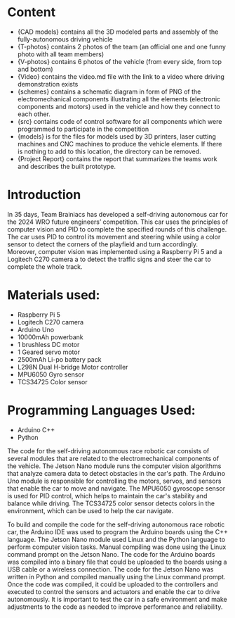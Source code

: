 # Content
- {CAD models} contains all the 3D modeled parts and assembly of the fully-autonomous driving vehicle
- {T-photos} contains 2 photos of the team (an official one and one funny photo with all team members)
- {V-photos} contains 6 photos of the vehicle (from every side, from top and bottom)
- {Video} contains the video.md file with the link to a video where driving demonstration exists
- {schemes} contains a schematic diagram in form of PNG of the electromechanical components illustrating all the elements (electronic components and motors) used in the vehicle and how they connect to each other.
- {src} contains code of control software for all components which were programmed to participate in the competition
- {models} is for the files for models used by 3D printers, laser cutting machines and CNC machines to produce the vehicle elements. If there is nothing to add to this location, the directory can be removed.
- {Project Report} contains the report that summarizes the teams work and describes the built prototype.

# Introduction  

In 35 days, Team Brainiacs has developed a self-driving autonomous car for the 2024 WRO future engineers’ competition. This car uses the principles of computer vision and PID to complete the specified rounds of this challenge. The car uses PID to control its movement and steering while using a color sensor to detect the corners of the playfield and turn accordingly. Moreover, computer vision was implemented using a Raspberry Pi 5 and a Logitech C270 camera a to detect the traffic signs and steer the car to complete the whole track.

# Materials used:

- Raspberry Pi 5  
- Logitech C270 camera
- Arduino Uno
- 10000mAh powerbank
- 1 brushless DC motor
- 1 Geared servo motor
- 2500mAh Li-po battery pack
- L298N Dual H-bridge Motor controller
- MPU6050 Gyro sensor
- TCS34725 Color sensor

# Programming Languages Used:

- Arduino C++
- Python

The code for the self-driving autonomous race robotic car consists of several modules that are related to the electromechanical components of the vehicle. The Jetson Nano module runs the computer vision algorithms that analyze camera data to detect obstacles in the car's path. The Arduino Uno module is responsible for controlling the motors, servos, and sensors that enable the car to move and navigate. The MPU6050 gyroscope sensor is used for PID control, which helps to maintain the car's stability and balance while driving. The TCS34725 color sensor detects colors in the environment, which can be used to help the car navigate.

To build and compile the code for the self-driving autonomous race robotic car, the Arduino IDE was used to program the Arduino boards using the C++ language. The Jetson Nano module used Linux and the Python language to perform computer vision tasks. Manual compiling was done using the Linux command prompt on the Jetson Nano. The code for the Arduino boards was compiled into a binary file that could be uploaded to the boards using a USB cable or a wireless connection. The code for the Jetson Nano was written in Python and compiled manually using the Linux command prompt. Once the code was compiled, it could be uploaded to the controllers and executed to control the sensors and actuators and enable the car to drive autonomously. It is important to test the car in a safe environment and make adjustments to the code as needed to improve performance and reliability.
